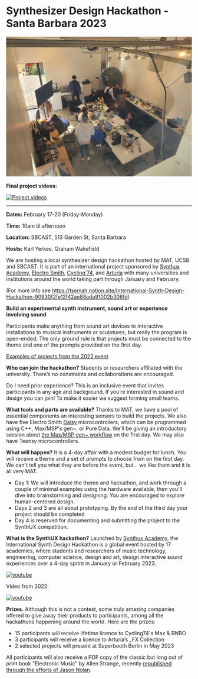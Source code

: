 # Synthesizer Design Hackathon - Santa Barbara 2023

![photo](20230217_120009.jpg)

**Final project videos:**

[![Project videos](https://i.ytimg.com/vi/c4VkFAqvXvM/hqdefault.jpg?sqp=-oaymwE9CNACELwBSFryq4qpAy8IARUAAAAAGAElAADIQj0AgKJDeAHwAQH4Af4JgALQBYoCDAgAEAEYZSBlKGUwDw==&rs=AOn4CLD1leGWkoeFTgKO-SbrJW6UBmH2hg)](https://www.youtube.com/playlist?list=PLZbxc8QYjD1cAIv1CcilXVWVpZyj_NY_n)

-----

**Dates:** February 17-20 (Friday-Monday)

**Time:** 10am til afternoon

**Location:** SBCAST, 513 Garden St, Santa Barbara

**Hosts:** Karl Yerkes, Graham Wakefield

We are hosting a local synthesizer design hackathon hosted by MAT, UCSB and SBCAST. It is part of an international project sponsored by [Synthux Academy](https://www.synthux.academy), [Electro Smith](https://www.electro-smith.com), [Cycling`74](https://cycling74.com), and [Arturia](https://www.arturia.com/?gclid=CjwKCAiAioifBhAXEiwApzCztux6GyLSWwjfZP6dyDkH2szYwakcfsUeglHFjZN-qWaX-ZYkZYHA4BoCknkQAvD_BwE) with many universities and institutions around the world taking part through January and February.

(For more info see https://tsemah.notion.site/International-Synth-Design-Hackathon-90930f2fe12f42ae88ada91002b306fd)

**Build an experimental synth instrument, sound art or experience involving sound**

Participants make anything from sound art devices to interactive installations to musical instruments or sculptures, but really the program is open-ended. The only ground rule is that projects must be connected to the theme and one of the prompts provided on the first day.

[Examples of projects from the 2022 event](https://www.synthux.academy/events/hackathon-2022) 

**Who can join the hackathon?** Students or researchers affiliated with the university. There’s no constraints and collaborations are encouraged.

Do I need prior experience? This is an inclusive event that invites participants in any age and background. If you’re interested in sound and design you can join! To make it easier we suggest forming small teams.

**What tools and parts are available?** Thanks to MAT, we have a pool of essential components an interesting sensors to build the projects. We also have five Electro Smith [Daisy](https://www.electro-smith.com/daisy/daisy) microcontrollers, which can be programmed using C++, Max/MSP's gen~, or Pure Data. We'll be giving an introductory session about [the Max/MSP gen~ workflow](https://github.com/electro-smith/oopsy) on the first day. We may also have Teensy microcontrollers. 

**What will happen?** It is a 4-day affair with a modest budget for lunch. You will receive a theme and a set of prompts to choose from on the first day. We can't tell you what they are before the event, but... we like them and it is all very MAT. 

  - Day 1: We will introduce the theme and hackathon, and work through a couple of minimal examples using the hardware available, then you'll dive into brainstorming and designing. You are encouraged to explore human-centered design. 
  - Days 2 and 3 are all about prototyping. By the end of the third day your project should be completed
  - Day 4 is reserved for documenting and submitting the project to the SynthUX competition. 

**What is the SynthUX hackathon?**
Launched by [Synthux Academy](https://www.synthux.academy), the International Synth Design Hackathon is a global event hosted by 17 academies, where students and researchers of music technology, engineering, computer science, design and art, design interactive sound experiences over a 4-day sprint in January or February 2023. 

[![youtube](https://img.youtube.com/vi/1QPyhQUdVXU/0.jpg)](https://www.youtube.com/watch?v=1QPyhQUdVXU)

Video from 2022:

[![youtube](https://img.youtube.com/vi/MNLd1e4OR3s/0.jpg)](https://www.youtube.com/watch?v=MNLd1e4OR3s)

**Prizes.** Although this is not a contest, some truly amazing companies offered to give away their products to participants, among all the hackathons happening around the world. Here are the prizes:

- 15 participants will receive lifetime licence to Cycling74`s Max & RNBO
- 3 participants will receive a licence to Arturia’s _FX Collection
- 2 selected projects will present at Superbooth Berlin in May 2023

All participants will also receive a PDF copy of the classic but long out of print book "Electronic Music" by Allen Strange, recently [republished through the efforts of Jason Nolan](https://www.kickstarter.com/projects/jasonnolan/allen-stranges-electronic-music). 
